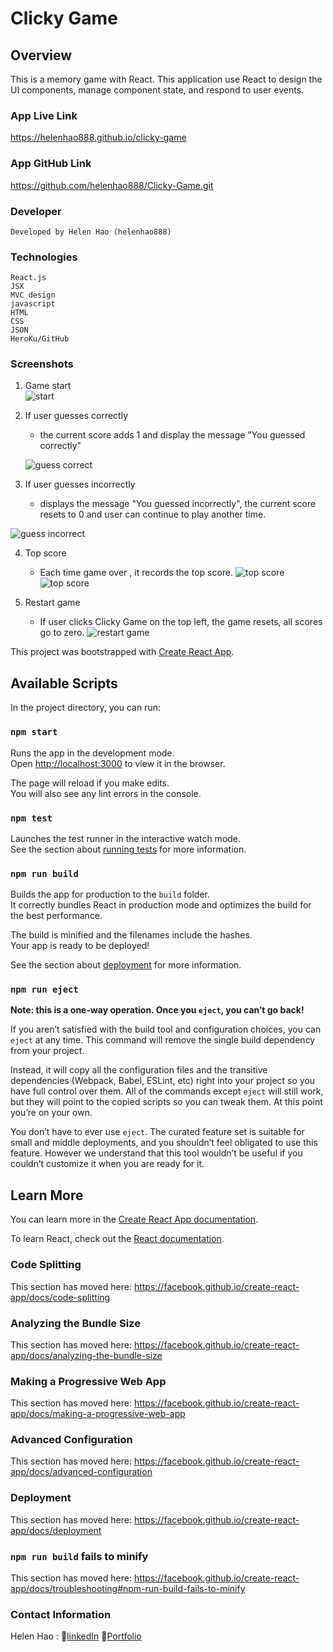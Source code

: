 # Clicky Game

## Overview

This is a memory game with React. This application use React to design the UI  components, manage component state, and respond to user events.


### App Live Link
https://helenhao888.github.io/clicky-game 

### App GitHub Link
https://github.com/helenhao888/Clicky-Game.git

### Developer
    Developed by Helen Hao (helenhao888)
    
### Technologies
    
    React.js 
    JSX
    MVC design 
    javascript    
    HTML
    CSS    
    JSON
    HeroKu/GitHub

### Screenshots
1. Game start    
   ![start](public/gameStart.png)
2. If user guesses correctly
    *  the current score adds 1 and display the message "You guessed correctly"
   
   ![guess correct](public/guessCorrect.png)

3.  If user guesses incorrectly
     * displays the message "You guessed incorrectly",  the current score resets to 0 and user can continue to play another time.
   
   ![guess incorrect](public/guessIncorrect.png)

4. Top score
   * Each time game over , it records the top score.
   ![top score](public/guessCorrectWithTop.png)   
   ![top score](public/guessEndWithTop.png)  

5. Restart game
   * If user clicks Clicky Game on the top left, the game resets, all scores go to zero. 
   ![restart game](public/gameStart.png)   



This project was bootstrapped with [Create React App](https://github.com/facebook/create-react-app).

## Available Scripts

In the project directory, you can run:

### `npm start`

Runs the app in the development mode.<br>
Open [http://localhost:3000](http://localhost:3000) to view it in the browser.

The page will reload if you make edits.<br>
You will also see any lint errors in the console.

### `npm test`

Launches the test runner in the interactive watch mode.<br>
See the section about [running tests](https://facebook.github.io/create-react-app/docs/running-tests) for more information.

### `npm run build`

Builds the app for production to the `build` folder.<br>
It correctly bundles React in production mode and optimizes the build for the best performance.

The build is minified and the filenames include the hashes.<br>
Your app is ready to be deployed!

See the section about [deployment](https://facebook.github.io/create-react-app/docs/deployment) for more information.

### `npm run eject`

**Note: this is a one-way operation. Once you `eject`, you can’t go back!**

If you aren’t satisfied with the build tool and configuration choices, you can `eject` at any time. This command will remove the single build dependency from your project.

Instead, it will copy all the configuration files and the transitive dependencies (Webpack, Babel, ESLint, etc) right into your project so you have full control over them. All of the commands except `eject` will still work, but they will point to the copied scripts so you can tweak them. At this point you’re on your own.

You don’t have to ever use `eject`. The curated feature set is suitable for small and middle deployments, and you shouldn’t feel obligated to use this feature. However we understand that this tool wouldn’t be useful if you couldn’t customize it when you are ready for it.

## Learn More

You can learn more in the [Create React App documentation](https://facebook.github.io/create-react-app/docs/getting-started).

To learn React, check out the [React documentation](https://reactjs.org/).

### Code Splitting

This section has moved here: https://facebook.github.io/create-react-app/docs/code-splitting

### Analyzing the Bundle Size

This section has moved here: https://facebook.github.io/create-react-app/docs/analyzing-the-bundle-size

### Making a Progressive Web App

This section has moved here: https://facebook.github.io/create-react-app/docs/making-a-progressive-web-app

### Advanced Configuration

This section has moved here: https://facebook.github.io/create-react-app/docs/advanced-configuration

### Deployment

This section has moved here: https://facebook.github.io/create-react-app/docs/deployment

### `npm run build` fails to minify

This section has moved here: https://facebook.github.io/create-react-app/docs/troubleshooting#npm-run-build-fails-to-minify


### Contact Information

   Helen Hao :
   :link:[linkedIn](https://www.linkedin.com/in/jinzhao-helen-hao-611b3752/) 
   :link:[Portfolio](https://helenhao888.github.io)    